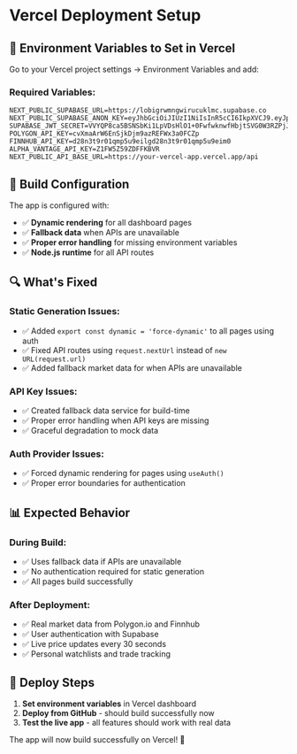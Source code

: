 # Vercel Deployment Setup

## 🔧 **Environment Variables to Set in Vercel**

Go to your Vercel project settings → Environment Variables and add:

### **Required Variables:**
```
NEXT_PUBLIC_SUPABASE_URL=https://lobigrwmngwirucuklmc.supabase.co
NEXT_PUBLIC_SUPABASE_ANON_KEY=eyJhbGciOiJIUzI1NiIsInR5cCI6IkpXVCJ9.eyJpc3MiOiJzdXBhYmFzZSIsInJlZiI6ImxvYmlncndtbmd3aXJ1Y3VrbG1jIiwicm9sZSI6ImFub24iLCJpYXQiOjE3NTM5MjAzODgsImV4cCI6MjA2OTQ5NjM4OH0.FZvlw06ILW7TutkrakBLdEIEkuf5f69nGxXaycaMGQQ
SUPABASE_JWT_SECRET=VVYQP8ca5BSNSbKi1LpVDsHlO1+0FwfwknwfHbjtSVG0W3RZPjJXYiJYfIaYrYAJ/EISp4HkEI/9NENa08qJuA==
POLYGON_API_KEY=cvXmaArW6EnSjkDjm9azREFWx3a0FCZp
FINNHUB_API_KEY=d28n3t9r01qmp5u9eilgd28n3t9r01qmp5u9eim0
ALPHA_VANTAGE_API_KEY=Z1FW5Z59ZDFFKBVR
NEXT_PUBLIC_API_BASE_URL=https://your-vercel-app.vercel.app/api
```

## 🚀 **Build Configuration**

The app is configured with:
- ✅ **Dynamic rendering** for all dashboard pages
- ✅ **Fallback data** when APIs are unavailable
- ✅ **Proper error handling** for missing environment variables
- ✅ **Node.js runtime** for all API routes

## 🔍 **What's Fixed**

### **Static Generation Issues:**
- ✅ Added `export const dynamic = 'force-dynamic'` to all pages using auth
- ✅ Fixed API routes using `request.nextUrl` instead of `new URL(request.url)`
- ✅ Added fallback market data for when APIs are unavailable

### **API Key Issues:**
- ✅ Created fallback data service for build-time
- ✅ Proper error handling when API keys are missing
- ✅ Graceful degradation to mock data

### **Auth Provider Issues:**
- ✅ Forced dynamic rendering for pages using `useAuth()`
- ✅ Proper error boundaries for authentication

## 📊 **Expected Behavior**

### **During Build:**
- ✅ Uses fallback data if APIs are unavailable
- ✅ No authentication required for static generation
- ✅ All pages build successfully

### **After Deployment:**
- ✅ Real market data from Polygon.io and Finnhub
- ✅ User authentication with Supabase
- ✅ Live price updates every 30 seconds
- ✅ Personal watchlists and trade tracking

## 🎯 **Deploy Steps**

1. **Set environment variables** in Vercel dashboard
2. **Deploy from GitHub** - should build successfully now
3. **Test the live app** - all features should work with real data

The app will now build successfully on Vercel! 🚀